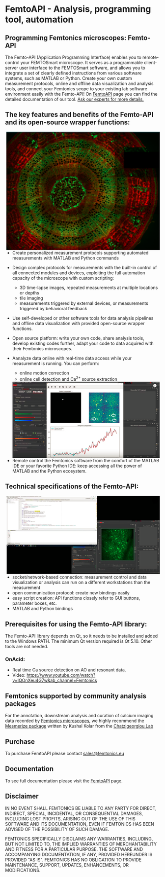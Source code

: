 # FemtoAPI - Analysis, programming tool, automation


## Programming Femtonics microscopes: Femto-API

The Femto-API (Application Programming Interface) enables you to remote-control your FEMTOSmart
microscope. It serves as a programmable client-server user interface to the FEMTOSmart software,
and allows you to integrate a set of clearly defined instructions from various software systems,
such as MATLAB or Python. 
Create your own custom measurement protocols, online and offline data visualization and analysis
tools, and connect your Femtonics scope to your existing lab software environment easily with the Femto-API!
On [FemtoAPI](https://kb.femtonics.eu/display/SUP/FemtoAPI+1.0) page you can find the detailed documentation of our tool.
[Ask our experts for more details.](mailto:info@femtonics.eu)


## The key features and benefits of the Femto-API and its open-source wrapper functions: 

<img src="https://github.com/Femtonics/FemtoAPI/blob/main/docs/img/Picture1.png" width="500" align="right">

- Create personalized measurement protocols supporting automated measurements with MATLAB and Python commands  
- Design complex protocols for measurements with the built-in control of all connected modules and devices, exploiting the full automation capacity of the microscope with custom scripting:
  - 3D time-lapse images, repeated measurements at multiple locations or depths 
  - tile imaging
  - measurements triggered by external devices, or measurements triggered by behavioral feedback

- Use self-developed or other software tools for data analysis pipelines and offline data visualization with provided open-source wrapper functions.
- Open source platform: write your own code, share analysis tools, develop existing codes further, adapt your code to data acquired with their Femtonics microscopes.
- Aanalyze data online with real-time data access while your measurement is running. You can perform:
  - online motion correction
  - online cell detection and Ca<sup>2+</sup> source extraction
  
  <img src="https://github.com/Femtonics/FemtoAPI/blob/main/docs/img/Picture2.png" width="500" align="right">
  
- Remote control the Femtonics software from the comfort of the MATLAB IDE or your favorite Python IDE: keep accessing all the power of MATLAB and the Python ecosystem.  

## Technical specifications of the Femto-API:

  <img src="https://github.com/Femtonics/FemtoAPI/blob/main/docs/img/Picture3.png" width="500" align="right">

  - socket/network-based connection: measurement control and data visualization or analysis can run on a different workstations than the measurement  
  - open communication protocol: create new bindings easily
  - easy script creation: API functions closely refer to GUI buttons, parameter boxes, etc.
  - MATLAB and Python bindings

## Prerequisites for using the Femto-API library:
The Femto-API library depends on Qt, so it needs to be installed and added to the Windows PATH. The minimum Qt version required is Qt 5.10. Other tools are not needed.
### OnAcid:
- Real time Ca source detection on AO and resonant data.
- Video: https://www.youtube.com/watch?v=IQOnXeu4G7w&ab_channel=Femtonics

## Femtonics supported by community analysis packages
For the annotation, downstream analysis and curation of calcium imaging data recorded by [Femtonics microscopes](https://femtonics.eu/products/), we highly recommend the [Mesmerize package](https://github.com/kushalkolar/MESmerize) written by Kushal Kolar from the [Chatzigeorgiou Lab](https://www.chatzigeorgioulab.com/)
  
## Purchase

To purchase FemtoAPI please contact sales@femtonics.eu

## Documentation
To see full documentation please visit the [FemtoAPI](https://kb.femtonics.eu/display/SUP/FemtoAPI+1.0) page.

## Disclaimer
IN NO EVENT SHALL FEMTONICS BE LIABLE TO ANY PARTY FOR DIRECT, INDIRECT, SPECIAL, 
INCIDENTAL, OR CONSEQUENTIAL DAMAGES, INCLUDING LOST PROFITS, ARISING OUT OF 
THE USE OF THIS SOFTWARE AND ITS DOCUMENTATION, EVEN IF FEMTONICS HAS BEEN 
ADVISED OF THE POSSIBILITY OF SUCH DAMAGE.

FEMTONICS SPECIFICALLY DISCLAIMS ANY WARRANTIES, INCLUDING, BUT NOT LIMITED TO, 
THE IMPLIED WARRANTIES OF MERCHANTABILITY AND FITNESS FOR A PARTICULAR 
PURPOSE. THE SOFTWARE AND ACCOMPANYING DOCUMENTATION, IF ANY, PROVIDED 
HEREUNDER IS PROVIDED "AS IS". FEMTONICS HAS NO OBLIGATION TO PROVIDE 
MAINTENANCE, SUPPORT, UPDATES, ENHANCEMENTS, OR MODIFICATIONS.
